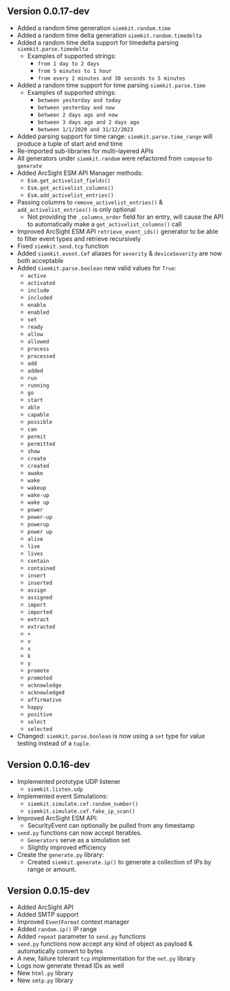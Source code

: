 ## Version 0.0.17-dev
* Added a random time generation `siemkit.random.time`
* Added a random time delta generation `siemkit.random.timedelta`
* Added a random time delta support for timedelta parsing `siemkit.parse.timedelta`
    - Examples of supported strings:
        - `from 1 day to 2 days`
        - `from 5 minutes to 1 hour`
        - `from every 2 minutes and 30 seconds to 5 minutes` 
* Added a random time support for time parsing `siemkit.parse.time`
    - Examples of supported strings:
        - `between yesterday and today`
        - `between yesterday and now`
        - `between 2 days ago and now`
        - `between 3 days ago and 2 days ago`
        - `between 1/1/2020 and 31/12/2023`
* Added parsing support for time range: `siemkit.parse.time_range` will produce a tuple of start and end time
* Re-imported sub-libraries for multi-layered APIs
* All generators under `siemkit.random` were refactored from `compose` to `generate`
* Added ArcSight ESM API Manager methods:
    - `Esm.get_activelist_fields()`
    - `Esm.get_activelist_columns()`
    - `Esm.add_activelist_entries()`
* Passing columns to `remove_activelist_entries()` & `add_activelist_entries()` is only optional
    - Not providing the `_columns_order` field for an entry, will cause the API to automatically make a `get_activelist_columns()` call
* Improved ArcSight ESM API `retrieve_event_ids()` generator to be able to filter event types and retrieve recursively
* Fixed `siemkit.send.tcp` function
* Added `siemkit.event.Cef` aliases for `severity` & `deviceSeverity` are now both acceptable
* Added `siemkit.parse.boolean` new valid values for `True`:
    - `active`
    - `activated`
    - `include`
    - `included`
    - `enable`
    - `enabled`
    - `set`
    - `ready`
    - `allow`
    - `allowed`
    - `process`
    - `processed`
    - `add`
    - `added`
    - `run`
    - `running`
    - `go`
    - `start`
    - `able`
    - `capable`
    - `possible`
    - `can`
    - `permit`
    - `permitted`
    - `show`
    - `create`
    - `created`
    - `awake`
    - `wake`
    - `wakeup`
    - `wake-up`
    - `wake up`
    - `power`
    - `power-up`
    - `powerup`
    - `power up`
    - `alive`
    - `live`
    - `lives`
    - `contain`
    - `contained`
    - `insert`
    - `inserted`
    - `assign`
    - `assigned`
    - `import`
    - `imported`
    - `extract`
    - `extracted`
    - `+`
    - `v`
    - `x`
    - `k`
    - `y`
    - `promote`
    - `promoted`
    - `acknowledge`
    - `acknowledged`
    - `affirmative`
    - `happy`
    - `positive`
    - `select`
    - `selected`
* Changed: `siemkit.parse.boolean` is now using a `set` type for value testing instead of a `tuple`.

## Version 0.0.16-dev
* Implemented prototype UDP listener
    - `siemkit.listen.udp`
* Implemented event Simulations:
    - `siemkit.simulate.cef.random_number()`
    - `siemkit.simulate.cef.fake_ip_scan()`
* Improved ArcSight ESM API:
    - SecurityEvent can optionally be pulled from any timestamp
* `send.py` functions can now accept Iterables.
    - `Generators` serve as a simulation set
    - Slightly improved efficiency
* Create the `generate.py` library:
    - Created `siemkit.generate.ip()` to generate a collection of IPs by range or amount.

## Version 0.0.15-dev
* Added ArcSight API
* Added SMTP support
* Improved `EventFormat` context manager
* Added `random.ip()` IP range
* Added `repeat` parameter to `send.py` functions
* `send.py` functions now accept any kind of object as payload & automatically convert to bytes
* A new, failure tolerant `tcp` implementation for the `net.py` library
* Logs now generate thread IDs as well
* New `html.py` library
* New `smtp.py` library